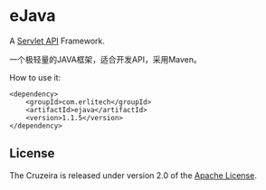 eJava
============

A [Servlet API](http://docs.oracle.com/javaee/6/api/javax/servlet/package-summary.html) Framework.

一个极轻量的JAVA框架，适合开发API，采用Maven。

How to use it:

    <dependency>
        <groupId>com.erlitech</groupId>
        <artifactId>ejava</artifactId>
        <version>1.1.5</version>
    </dependency>

       
## License
The Cruzeira is released under version 2.0 of the [Apache License](http://www.apache.org/licenses/LICENSE-2.0).
